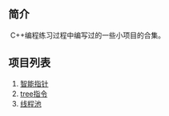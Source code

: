## 简介

​	C++编程练习过程中编写过的一些小项目的合集。

## 项目列表

1. [智能指针](https://github.com/haolian123/CppToyBox/tree/main/smart_pointer)
2. [tree指令](https://github.com/haolian123/CppToyBox/tree/main/tree)
3. [线程池](https://github.com/haolian123/ThreadPool)



​	